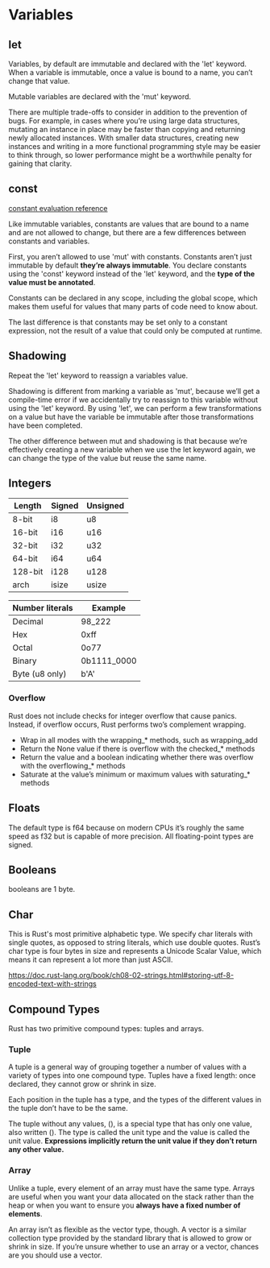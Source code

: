 # Variables

## let

Variables, by default are immutable and declared with the 'let' keyword. When a variable is immutable, once a value is bound to a name, you can’t change that value.

Mutable variables are declared with the 'mut' keyword.

There are multiple trade-offs to consider in addition to the prevention of bugs. For example, in cases where you’re using large data structures, mutating an instance in place may be faster than copying and returning newly allocated instances. With smaller data structures, creating new instances and writing in a more functional programming style may be easier to think through, so lower performance might be a worthwhile penalty for gaining that clarity.

## const

[constant evaluation reference](https://doc.rust-lang.org/reference/const_eval.html)

Like immutable variables, constants are values that are bound to a name and are not allowed to change, but there are a few differences between constants and variables.

First, you aren’t allowed to use 'mut' with constants. Constants aren’t just immutable by default **they’re always immutable**. You declare constants using the 'const' keyword instead of the 'let' keyword, and the **type of the value must be annotated**.

Constants can be declared in any scope, including the global scope, which makes them useful for values that many parts of code need to know about.

The last difference is that constants may be set only to a constant expression, not the result of a value that could only be computed at runtime.

## Shadowing

Repeat the 'let' keyword to reassign a variables value.

Shadowing is different from marking a variable as 'mut', because we’ll get a compile-time error if we accidentally try to reassign to this variable without using the 'let' keyword. By using 'let', we can perform a few transformations on a value but have the variable be immutable after those transformations have been completed.

The other difference between mut and shadowing is that because we’re effectively creating a new variable when we use the let keyword again, we can change the type of the value but reuse the same name.

## Integers

Length | Signed | Unsigned |
-------|--------|----------|
8-bit | i8 | u8
16-bit | i16 | u16
32-bit | i32 | u32
64-bit | i64 | u64
128-bit | i128 | u128
arch | isize | usize

Number literals | Example |
----------------|---------|
Decimal | 98_222
Hex | 0xff
Octal | 0o77
Binary | 0b1111_0000
Byte (u8 only) | b'A'

### Overflow

 Rust does not include checks for integer overflow that cause panics. Instead, if overflow occurs, Rust performs two’s complement wrapping.

- Wrap in all modes with the wrapping_* methods, such as wrapping_add
- Return the None value if there is overflow with the checked_* methods
- Return the value and a boolean indicating whether there was overflow with the overflowing_* methods
- Saturate at the value’s minimum or maximum values with saturating_* methods

## Floats

The default type is f64 because on modern CPUs it’s roughly the same speed as f32 but is capable of more precision. All floating-point types are signed.

## Booleans

booleans are 1 byte.

## Char

This is Rust's most primitive alphabetic type.  We specify char literals with single quotes, as opposed to string literals, which use double quotes. Rust’s char type is four bytes in size and represents a Unicode Scalar Value, which means it can represent a lot more than just ASCII.

<https://doc.rust-lang.org/book/ch08-02-strings.html#storing-utf-8-encoded-text-with-strings>

## Compound Types

Rust has two primitive compound types: tuples and arrays.

### Tuple

A tuple is a general way of grouping together a number of values with a variety of types into one compound type. Tuples have a fixed length: once declared, they cannot grow or shrink in size.

Each position in the tuple has a type, and the types of the different values in the tuple don’t have to be the same.

The tuple without any values, (), is a special type that has only one value, also written (). The type is called the unit type and the value is called the unit value. **Expressions implicitly return the unit value if they don’t return any other value.**

### Array

Unlike a tuple, every element of an array must have the same type. Arrays are useful when you want your data allocated on the stack rather than the heap or when you want to ensure you **always have a fixed number of elements**.

An array isn’t as flexible as the vector type, though. A vector is a similar collection type provided by the standard library that is allowed to grow or shrink in size. If you’re unsure whether to use an array or a vector, chances are you should use a vector.
